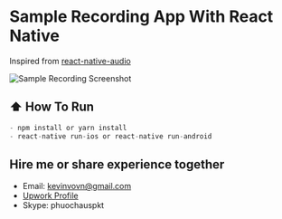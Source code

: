 #  Sample Recording App With React Native
Inspired from [react-native-audio](https://github.com/jsierles/react-native-audio/)

![Sample Recording Screenshot](http://i.imgur.com/gZrd3u1.png)

## :arrow_up: How To Run
  ```javascript
  - npm install or yarn install
  - react-native run-ios or react-native run-android
  ```
## Hire me or share experience together
- Email: [kevinvovn@gmail.com](mailto:kevinvovn@gmail.com)
- [Upwork Profile](http://www.upwork.com/fl/hauvophuoc)
- Skype: phuochauspkt
